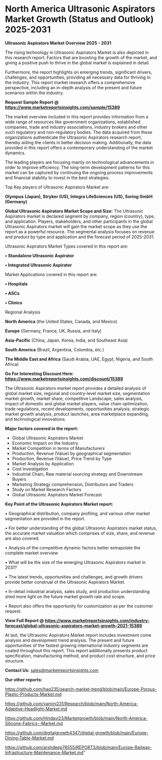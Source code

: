  # North America Ultrasonic Aspirators Market Growth (Status and Outlook) 2025-2031

<Strong> Ultrasonic Aspirators Market Overview 2025 - 2031</strong>

The rising technology in Ultrasonic Aspirators Market is also depicted in this research report. Factors that are boosting the growth of the market, and giving a positive push to thrive in the global market is explained in detail.

Furthermore, the report highlights on emerging trends, significant drivers, challenges, and opportunities, providing all necessary data for thriving in the industry. This report market research offers a comprehensive perspective, including an in-depth analysis of the present and future scenarios within the industry.

<strong>Request Sample Report @ <a href=https://www.marketreportsinsights.com/sample/15389>https://www.marketreportsinsights.com/sample/15389</a></strong>

The market overview included in this report provides information from a wide range of resources like government organizations, established companies, trade and industry associations, industry brokers and other such regulatory and non-regulatory bodies. The data acquired from these organizations authenticate the Ultrasonic Aspirators research report, thereby aiding the clients in better decision making. Additionally, the data provided in this report offers a contemporary understanding of the market dynamics.

The leading players are focusing mainly on technological advancements in order to improve efficiency. The long-term development patterns for this market can be captured by continuing the ongoing process improvements and financial stability to invest in the best strategies.

Top Key players of Ultrasonic Aspirators Market are:

<strong>Olympus (Japan), Stryker (US), Integra LifeSciences (US), Soring GmbH (Germany)</strong>

<strong><b>Global Ultrasonic Aspirators Market Scope and Size:</b></strong>
The Ultrasonic Aspirators market is declared segment by company, region (country), type, and application. Players, stakeholders, and other participants in the global Ultrasonic Aspirators market will gain the market scope as they use the report as a powerful resource. The segmental analysis focuses on revenue and product by type and application and the forecast period of 2025-2031.

Ultrasonic Aspirators Market Types covered in this report are:

<strong>• Standalone Ultrasonic Aspirator

• Integrated Ultrasonic Aspirator</strong>

Market Applications covered in this report are:

<strong>• Hospitals

• ASCs

• Clinics</strong> 

Regional Analysis

<strong>North America</strong> (the United States, Canada, and Mexico)

<strong>Europe</strong> (Germany, France, UK, Russia, and Italy)

<strong>Asia-Pacific</strong> (China, Japan, Korea, India, and Southeast Asia)

<strong>South America</strong> (Brazil, Argentina, Colombia, etc.)

<strong>The Middle East and Africa</strong> (Saudi Arabia, UAE, Egypt, Nigeria, and South Africa)

<strong>Go For Interesting Discount Here: <a href=https://www.marketreportsinsights.com/discount/15389>https://www.marketreportsinsights.com/discount/15389</a></strong>

The Ultrasonic Aspirators market report provides a detailed analysis of global market size, regional and country-level market size, segmentation market growth, market share, competitive Landscape, sales analysis, impact of domestic and global market players, value chain optimization, trade regulations, recent developments, opportunities analysis, strategic market growth analysis, product launches, area marketplace expanding, and technological innovations.

<strong><b>Major factors covered in the report:</b></strong>
<ul>
  <li>Global Ultrasonic Aspirators Market </li>
  <li>Economic Impact on the Industry</li>
  <li>Market Competition in terms of Manufacturers</li>
  <li>Production, Revenue (Value) by geographical segmentation</li>
  <li>Production, Revenue (Value), Price Trend by Type</li>
  <li>Market Analysis by Application</li>
  <li>Cost Investigation</li>
  <li>Industrial Chain, Raw material sourcing strategy and Downstream Buyers</li>
  <li>Marketing Strategy comprehension, Distributors and Traders</li>
  <li>Study on Market Research Factors</li>
  <li>Global Ultrasonic Aspirators Market Forecast</li>
</ul>

<strong><b>Key Point of the Ultrasonic Aspirators Market report:</b></strong>

• Geographical distribution, company profiling, and various other market segmentation are provided in the report.

• For better understanding of the global Ultrasonic Aspirators market status, the accurate market valuation which comprises of size, share, and revenue are also covered.

• Analysis of the competitive dynamic factors better extrapolate the complete market overview

• What will be the size of the emerging Ultrasonic Aspirators market in 2031?

• The latest trends, opportunities and challenges, and growth drivers provide better construal of the Ultrasonic Aspirators Market.

• In-detail industrial analysis, sales study, and production understanding shed more light on the future market growth rate and scope.

• Report also offers the opportunity for customization as per the customer request.

<strong><b>View Full Report @ <a href=https://www.marketreportsinsights.com/industry-forecast/global-ultrasonic-aspirators-market-growth-2021-15389>https://www.marketreportsinsights.com/industry-forecast/global-ultrasonic-aspirators-market-growth-2021-15389</a></b></strong>


At last, the Ultrasonic Aspirators Market report includes investment come analysis and development trend analysis. The present and future opportunities of the fastest growing international industry segments are coated throughout this report. This report additionally presents product specification, manufacturing method, and product cost structure, and price structure.

<strong>Contact Us:</strong>
sales@marketreportsinsights.com

<strong>Our other reports:</strong>

<a href=https://github.com/haq235/search-market-trend/blob/main/Europe-Porous-Plastic-Products-Market.md>https://github.com/haq235/search-market-trend/blob/main/Europe-Porous-Plastic-Products-Market.md</a>

<a href=https://github.com/yamini231/Research/blob/main/North-America-Adaptive-Headlight-Market.md>https://github.com/yamini231/Research/blob/main/North-America-Adaptive-Headlight-Market.md</a>

<a href=https://github.com/Hindavi23/Marketgrowth/blob/main/North-America-Silicone-Fabrics--Market.md>https://github.com/Hindavi23/Marketgrowth/blob/main/North-America-Silicone-Fabrics--Market.md</a>

<a href=https://github.com/digitalgrowth4347/digital-growth/blob/main/Europe-Dining-Table-Market.md>https://github.com/digitalgrowth4347/digital-growth/blob/main/Europe-Dining-Table-Market.md</a>

<a href=https://github.com/arshdeep76555/REPORTS/blob/main/Europe-Railway-Infrastructure-Maintenance-Market.md>https://github.com/arshdeep76555/REPORTS/blob/main/Europe-Railway-Infrastructure-Maintenance-Market.md</a>"
